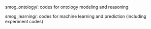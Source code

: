 smog\_ontology/: codes for ontology modeling and reasoning

smog\_learning/: codes for machine learning and prediction (including experiment codes)

